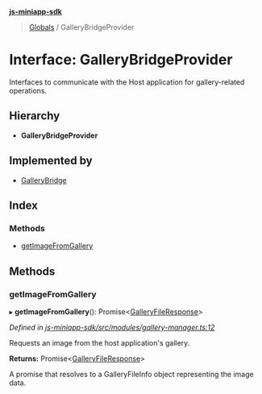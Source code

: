 **[js-miniapp-sdk](../README.md)**

> [Globals](../README.md) / GalleryBridgeProvider

# Interface: GalleryBridgeProvider

Interfaces to communicate with the Host application for gallery-related operations.

## Hierarchy

* **GalleryBridgeProvider**

## Implemented by

* [GalleryBridge](../classes/gallerybridge.md)

## Index

### Methods

* [getImageFromGallery](gallerybridgeprovider.md#getimagefromgallery)

## Methods

### getImageFromGallery

▸ **getImageFromGallery**(): Promise\<[GalleryFileResponse](galleryfileresponse.md)>

*Defined in [js-miniapp-sdk/src/modules/gallery-manager.ts:12](https://github.com/rakutentech/js-miniapp/blob/f59f350/js-miniapp-sdk/src/modules/gallery-manager.ts#L12)*

Requests an image from the host application's gallery.

**Returns:** Promise\<[GalleryFileResponse](galleryfileresponse.md)>

A promise that resolves to a GalleryFileInfo object representing the image data.
